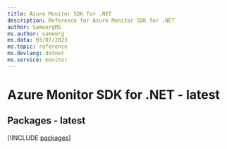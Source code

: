 ```yaml
---
title: Azure Monitor SDK for .NET
description: Reference for Azure Monitor SDK for .NET
author: SameergMS
ms.author: sameerg
ms.data: 03/07/2023
ms.topic: reference
ms.devlang: dotnet
ms.service: monitor
---
```

# Azure Monitor SDK for .NET - latest
## Packages - latest
[!INCLUDE [packages](monitor-index.md)]